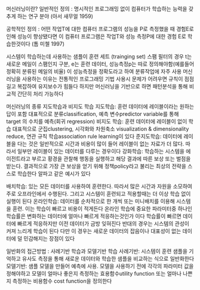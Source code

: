 머신러닝이란?
  일반적인 정의 : 명시적인 프로그래밍 없이 컴퓨터가 학습하는 능력을 갖추게 하는 연구 분야 (아서 새무얼 1959)

  공학적인 정의 : 어떤 작업T에 대한 컴퓨터 프로그램의 성능을 P로 측정했을 때 경험E로 인해 성능이 향상됐다면 이 컴퓨터 프로그램은 작업T와 성능 측정P에 대한 경험 E로 학습한것이다 (톰 미첼 1997)

시스템이 학습하는데 사용하는 샘플이 훈련 세트 (trainging set)
스팸 필터의 경우 t는 새로운 메일이 스팸인지 구분, e는 훈련 데이터, 성능측정p는 따로 정의해야함(예를들어 정확히 분류된 메일의 비율) 이 성능측정을 정확도라고 하여 분류작업에 자주 사용
머신러닝을 사용하는 이유는 전통적인 프로그래밍 기법 사용시 문제가 어려우면 규칙이 점점 길고 복잡하여 유지보수가 힘들다 하지만 머신러닝을 기반으로 하면 패턴분석을 통해 비교적 간단히 처리 가능하다


머신러닝의 종류
지도학습과 비지도 학습
지도학습: 훈련 데이터에 레이블이라는 원하는 답이 포함
대표적으로 분류classification, 예측 변수predictor variable를 통해 target 의 수치를 예측(회귀 regression)
비지도 학습: 훈련 데이터에 레이블이 없이 학습
대표적으로 군집clustering, 시각화와 차원축소 visualization & dimensionality reduce, 연관 규칙 학습association rule learning이 있다
준지도학습: 데이터에 레이블을 다는 것은 일반적으로 시간과 비용이 많이 들어 레이블이 없는 자료가 더 많다. 따라서 일부만 레이블이 있는 데이터를 다루는 경우이다
강화학습: 학습하는 시스템을 에이전트라고 부르고 황경을 관찰해 행동을 실행하고 해당 결과에 따른 보상 또는 벌점을 받는다. 결과적으로 가장 큰 보상을 얻기 위해 정책policy라고 불리는 최상의 전략을 스스로 학습한다
알파고 같은 예시가 있다

배치학습: 있는 모든 데이터를 사용하여 훈련한다. 따라서 많은 시간과 자원을 소모하여 주로 오프라인에서 수행된다. 그리고 시스템이 훈련되고 적용할때는 더 이상 학습 없이 실행이 된다
온라인학습: 데이터를 순차적으로 한 개씩 또는 미니배치를 이용해 시스템을 훈련. 이는 학습이 빠르고 비용이 적게든다
온라인 학습에 중요한 파라미터중 하나인 학습률은 변화하는 데이터에 얼마나 빠르게 적응하는것인가 이다
학습률이 빠르면 데이터에 빠르게 적응하지만 이전 데이터가 금방 잊혀진다 반대의 경우는 시스템의 관성이 커져 느리게 학습이 된다 다만 이 경우는 새로운 데이터의 잡음이나 대표성이 없는 데이터에 덜 민감해지는 장점이 있다

일반화의 접근방법 : 사례기반 학습과 모델기반 학습
사례기반: 시스템이 훈련 샘플을 기억하고 유사도 측정을 통해 새로운 데이터와 학습한 샘플을 비교하는 식으로 일반화한다
모델기반: 샘플 모델을 만들어 예측에 사용. 모델을 사용하기 전에 각각의 파라미터 값을 정해야하고 모델이 얼마나 좋은지 측정하는 효용함수utility function 또는 얼마나 나쁜지 측정하는 비용함수 cost function을 정의한다

